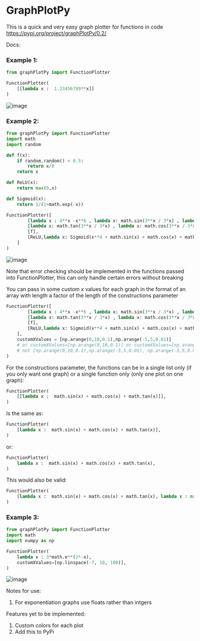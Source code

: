 # GraphPlotPy
This is a quick and very easy graph plotter for functions in code 
https://pypi.org/project/graphPlotPy/0.2/

Docs:
### Example 1:
```python
from graphPlotPy import FunctionPlotter

FunctionPlotter(
    [[lambda x :  1.23456789**x]]
)
```
![image](https://github.com/Zuhayr-Damji/GraphPlotPy/assets/130306910/3b2fc5b2-f172-48e7-9bac-a0539a7ff8a2)


### Example 2:
```python
from graphPlotPy import FunctionPlotter
import math
import random

def f(x):
    if random.random() < 0.5:
        return x/0
    return x

def ReLU(x):
    return max(0,x)

def Sigmoid(x):
    return 1/(1+math.exp(-x))

FunctionPlotter([
        [lambda x : 4**x -x**6 , lambda x: math.sin(3**x / 3*x) , lambda x: math.cos(3**x / 3*x)],
        [lambda x: math.tan(3**x / 3*x) , lambda x: math.cos(3**x / 3*x)],
        [f],
        [ReLU,lambda x: Sigmoid(x**4 + math.sin(x) + math.cos(x) + math.exp(x)), lambda x:x],
    ]
)


```
![image](https://github.com/Zuhayr-Damji/GraphPlotPy/assets/130306910/992d6f4a-8a1a-4391-a2b5-f0eadcb283ad)

Note that error checking should be implemented in the functions passed into FunctionPlotter, this can only handle certain errors without breaking

You can pass in some custom x values for each graph in the format of an array with length a factor of the length of the constructions parameter
```python
FunctionPlotter([
        [lambda x : 4**x -x**6 , lambda x: math.sin(3**x / 3*x) , lambda x: math.cos(3**x / 3*x)],
        [lambda x: math.tan(3**x / 3*x) , lambda x: math.cos(3**x / 3*x)],
        [f],
        [ReLU,lambda x: Sigmoid(x**4 + math.sin(x) + math.cos(x) + math.exp(x)), lambda x:x],
    ],
    customXValues = [np.arange(0,10,0.1),np.arange(-5,5,0.01)]
    # or customXValues=[np.arange(0,10,0.1)] or customXValues=[np.arange(0,10,0.1),np.arange(-5,5,0.01), np.linspace(0,10,100),np.linspace(-10,-7,100)]
    # not [np.arange(0,10,0.1),np.arange(-5,5,0.01), np.arange(-5,5,0.01)]
)
```
For the constructions parameter, the functions can be in a single list only (if you only want one graph) or a single function only (only one plot on one graph):
```python
FunctionPlotter(
    [[lambda x :  math.sin(x) + math.cos(x) + math.tan(x)]],
)
```
Is the same as:
```python
FunctionPlotter(
    [lambda x :  math.sin(x) + math.cos(x) + math.tan(x)],
)
```
or:
```python
FunctionPlotter(
    lambda x :  math.sin(x) + math.cos(x) + math.tan(x),
)
```

This would also be valid:
```python
FunctionPlotter(
    [lambda x :  math.sin(x) + math.cos(x) + math.tan(x), lambda x : max(x,0)]
)
```
### Example 3:
```python
from graphPlotPy import FunctionPlotter
import math
import numpy as np

FunctionPlotter(
    lambda x : 3*math.e**(2*-x),
    customXValues=[np.linspace(-7, 10, 100)],
)

```
![image](https://github.com/Zuhayr-Damji/GraphPlotPy/assets/130306910/6de92bb8-8e5e-48a0-9275-8f3708c50cf4)


Notes for use:
1. For exponentiation graphs use floats rather than intgers

Features yet to be implemented:
1. Custom colors for each plot
2. Add this to PyPi

